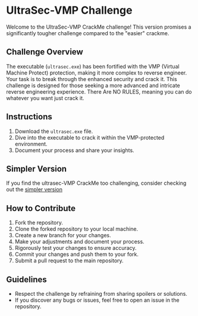 # UltraSec-VMP  Challenge

Welcome to the UltraSec-VMP CrackMe challenge! This version promises a significantly tougher challenge compared to the "easier" crackme.

## Challenge Overview

The executable (`ultrasec.exe`) has been fortified with the VMP (Virtual Machine Protect) protection, making it more complex to reverse engineer. Your task is to break through the enhanced security and crack it. This challenge is designed for those seeking a more advanced and intricate reverse engineering experience.
There Are NO RULES, meaning you can do whatever you want just crack it.

## Instructions

1. Download the `ultrasec.exe` file.
2. Dive into the executable to crack it within the VMP-protected environment.
3. Document your process and share your insights.

## Simpler Version

If you find the ultrasec-VMP CrackMe too challenging, consider checking out the [simpler version](https://github.com/voksireimagined/UltraSec-Crackme)

## How to Contribute

1. Fork the repository.
2. Clone the forked repository to your local machine.
3. Create a new branch for your changes.
4. Make your adjustments and document your process.
5. Rigorously test your changes to ensure accuracy.
6. Commit your changes and push them to your fork.
7. Submit a pull request to the main repository.

## Guidelines

- Respect the challenge by refraining from sharing spoilers or solutions.
- If you discover any bugs or issues, feel free to open an issue in the repository.
